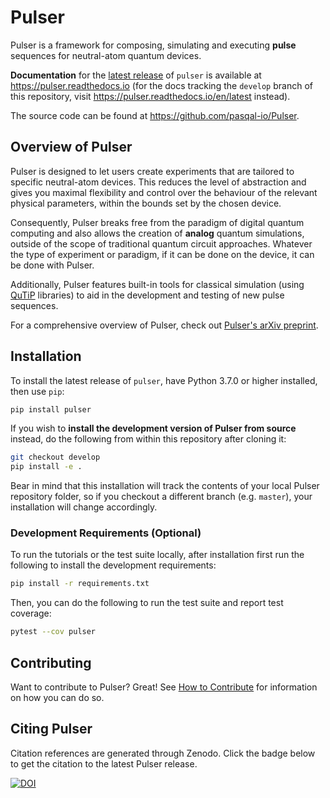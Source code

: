 # Pulser

Pulser is a framework for composing, simulating and executing **pulse** sequences for neutral-atom quantum devices.

**Documentation** for the [latest release](https://pypi.org/project/pulser/) of `pulser` is available at https://pulser.readthedocs.io (for the docs tracking the `develop` branch of this repository, visit https://pulser.readthedocs.io/en/latest instead).

The source code can be found at https://github.com/pasqal-io/Pulser.

## Overview of Pulser

Pulser is designed to let users create experiments that are tailored to specific neutral-atom devices. This reduces the level of abstraction and gives you maximal flexibility and control over the behaviour of the relevant physical parameters, within the bounds set by the chosen device.

Consequently, Pulser breaks free from the paradigm of digital quantum computing
and also allows the creation of **analog** quantum simulations, outside of the
scope of traditional quantum circuit approaches. Whatever the type of experiment
or paradigm, if it can be done on the device, it can be done with Pulser.

Additionally, Pulser features built-in tools for classical simulation (using [QuTiP][qutip] libraries) to aid in the development and testing of new pulse sequences.

For a comprehensive overview of Pulser, check out [Pulser's arXiv preprint](https://arxiv.org/abs/2104.15044).

## Installation

To install the latest release of ``pulser``, have Python 3.7.0 or higher installed, then use ``pip``:

```bash
pip install pulser
```

If you wish to **install the development version of Pulser from source** instead, do the following from within this repository after cloning it:

```bash
git checkout develop
pip install -e .
```

Bear in mind that this installation will track the contents of your local
Pulser repository folder, so if you checkout a different branch (e.g. ``master``),
your installation will change accordingly.

### Development Requirements (Optional)

To run the tutorials or the test suite locally, after installation first run the following to install the development requirements:

```bash
pip install -r requirements.txt
```

Then, you can do the following to run the test suite and report test coverage:

```bash
pytest --cov pulser
```
## Contributing

Want to contribute to Pulser? Great! See [How to Contribute][contributing] for information on how you can do so.

[qutip]: http://qutip.org/
[contributing]: https://github.com/pasqal-io/Pulser/blob/master/CONTRIBUTING.md

## Citing Pulser

Citation references are generated through Zenodo. Click the badge below to get the citation to the latest Pulser release.

[![DOI](https://zenodo.org/badge/DOI/10.5281/zenodo.4707943.svg)](https://doi.org/10.5281/zenodo.4707943)
